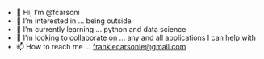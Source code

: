 - 👋 Hi, I’m @fcarsoni
- 👀 I’m interested in ... being outside
- 🌱 I’m currently learning ... python and data science
- 💞️ I’m looking to collaborate on ... any and all applications I can help with
- 📫 How to reach me ... frankiecarsonie@gmail.com

<!---
fcarsoni/fcarsoni is a ✨ special ✨ repository because its `README.md` (this file) appears on your GitHub profile.
You can click the Preview link to take a look at your changes.
--->
